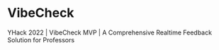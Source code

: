 # VibeCheck
 YHack 2022 | VibeCheck MVP | A Comprehensive Realtime Feedback Solution for Professors
